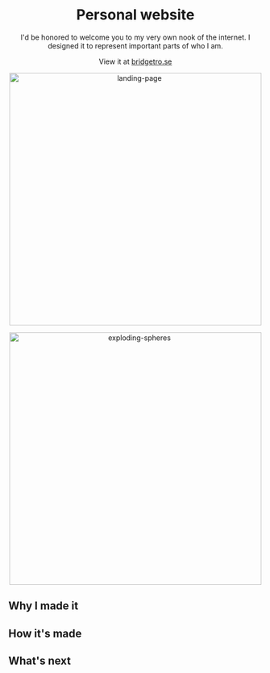 <h1 align='center'>Personal website</h1>

<p align='center'>I'd be honored to welcome you to my very own nook of the internet. I designed it to represent important parts of who I am.</p> 

<p align='center'>View it at <a href='https://bridgetro.se' target="_blank">bridgetro.se</a></p>

<p align='center'><img alt='landing-page' width='500' src="https://bridgetro.se/project-snapshots/personal-website/personal-website-1-landing-page.png" ></p>
<p align='center'><img alt='exploding-spheres' width='500' src="https://bridgetro.se/project-snapshots/personal-website/personal-website-2-exploding-spheres.png" ></p>
<!-- <img class="project-image" alt="landing-page" align='center' src="https://bridgetro.se/project-snapshots/personal-website/personal-website-3-company-logos-and-first-project.png" width='500'> -->

## Why I made it

## How it's made

## What's next
